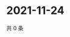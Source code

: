 # 2021-11-24

共 0 条

<!-- BEGIN WEIBO -->
<!-- 最后更新时间 Wed Nov 24 2021 10:26:28 GMT+0800 (China Standard Time) -->

<!-- END WEIBO -->
